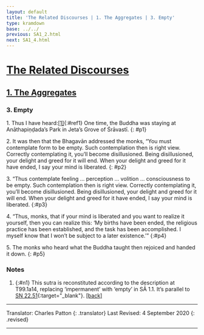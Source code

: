 ```yaml
---
layout: default
title: 'The Related Discourses | 1. The Aggregates | 3. Empty'
type: kramdown
base: ../../
previous: SA1_2.html
next: SA1_4.html
---
```


# [The Related Discourses](../index.html)
## [1. The Aggregates](index.html)
### 3. Empty

1\. Thus I have heard:[\[1\]](#n1){:#ref1} One time, the Buddha was staying at Anāthapiṇḍada’s Park in Jeta’s Grove of Śrāvastī.
{: #p1}

2\. It was then that the Bhagavān addressed the monks, “You must contemplate form to be empty. Such contemplation then is right view. Correctly contemplating it, you’ll become disillusioned. Being disillusioned, your delight and greed for it will end. When your delight and greed for it have ended, I say your mind is liberated.
{: #p2}

3\. “Thus contemplate feeling … perception … volition … consciousness to be empty. Such contemplation then is right view. Correctly contemplating it, you’ll become disillusioned. Being disillusioned, your delight and greed for it will end. When your delight and greed for it have ended, I say your mind is liberated.
{:#p3}

4\. “Thus, monks, that if your mind is liberated and you want to realize it yourself, then you can realize this: ‘My births have been ended, the religious practice has been established, and the task has been accomplished. I myself know that I won’t be subject to a later existence.’”
{:#p4}

5\. The monks who heard what the Buddha taught then rejoiced and handed it down.
{: #p5}

### Notes
1. {:#n1} This sutra is reconstituted according to the description at T99.1a14, replacing ‘impermanent’ with ‘empty’ in SĀ 1.1. It’s parallel to [SN 22.51](https://suttacentral.net/sn22.51){:target="_blank"}. [\[back\]](#ref1)

---

Translator: Charles Patton
{: .translator}
Last Revised: 4 September 2020
{: .revised}

---